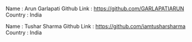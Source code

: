 Name : Arun Garlapati
Github Link : https://github.com/GARLAPATIARUN 
Country : India

Name : Tushar Sharma
Github Link : https://github.com/iamtusharsharma
Country : India
